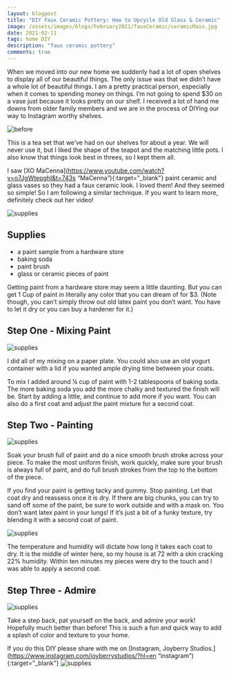 ```yaml
---
layout: blogpost
title: "DIY Faux Ceramic Pottery: How to Upcycle Old Glass & Ceramic"
image: /assets/images/blogs/February2021/fauxCeramic/ceramicMain.jpg
date: 2021-02-11
tags: home DIY
description: "faux ceramic pottery"
comments: true
---
```

When we moved into our new home we suddenly had a lot of open shelves to display all of our beautiful things. The only issue was that we didn’t have a whole lot of beautiful things. I am a pretty practical person, especially when it comes to spending money on things. I’m not going to spend $30 on a vase just because it looks pretty on our shelf. I received a lot of hand me downs from older family members and we are in the process of DIYing our way to Instagram worthy shelves.

![before](/assets/images/blogs/February2021/fauxCeramic/before.jpg)

This is a tea set that we’ve had on our shelves for about a year. We will never use it, but I liked the shape of the teapot and the matching little pots. I also know that things look best in threes, so I kept them all. 

I saw [XO MaCenna](https://www.youtube.com/watch?v=o7JgWtepghI&t=743s “MaCenna”){:target="_blank"} paint ceramic and glass vases so they had a faux ceramic look. I loved them! And they seemed so simple! So I am following a similar technique. If you want to learn more, definitely check out her video!

![supplies](/assets/images/blogs/February2021/fauxCeramic/materials.jpg)

## Supplies
* a paint sample from a hardware store
* baking soda
* paint brush
* glass or ceramic pieces of paint

Getting paint from a hardware store may seem a little daunting. But you can get 1 Cup of paint in literally any color that you can dream of for $3. (Note though, you can’t simply throw out old latex paint you don’t want. You have to let it dry or you can buy a hardener for it.)

## Step One - Mixing Paint

![supplies](/assets/images/blogs/February2021/fauxCeramic/mixPaint.jpg)

I did all of my mixing on a paper plate. You could also use an old yogurt container with a lid if you wanted ample drying time between your coats. 

To mix I added around ¼ cup of paint with 1-2 tablespoons of baking soda. The more baking soda you add the more chalky and textured the finish will be. Start by adding a little, and continue to add more if you want. You can also do a first coat and adjust the paint mixture for a second coat. 

## Step Two - Painting

![supplies](/assets/images/blogs/February2021/fauxCeramic/firstCoat.jpg)

Soak your brush full of paint and do a nice smooth brush stroke across your piece. To make the most uniform finish, work quickly, make sure your brush is always full of paint, and do full brush strokes from the top to the bottom of the piece.

If you find your paint is getting tacky and gummy. Stop painting. Let that coat dry and reassess once it is dry. If there are big chunks, you can try to sand off some of the paint, be sure to work outside and with a mask on. You don’t want latex paint in your lungs! If it’s just a bit of a funky texture, try blending it with a second coat of paint.

![supplies](/assets/images/blogs/February2021/fauxCeramic/table.jpg)

The temperature and humidity will dictate how long it takes each coat to dry. It is the middle of winter here, so my house is at 72 with a skin cracking 22% humidity. Within ten minutes my pieces were dry to the touch and I was able to apply a second coat. 

## Step Three - Admire

![supplies](/assets/images/blogs/February2021/fauxCeramic/finalClose.jpg)

Take a step back, pat yourself on the back, and admire your work! Hopefully much better than before! This is such a fun and quick way to add a splash of color and texture to your home. 

If you do this DIY please share with me on [Instagram, Joyberry Studios.](https://www.instagram.com/joyberrystudios/?hl=en “instagram”){:target="_blank"}
![supplies](/assets/images/blogs/February2021/fauxCeramic/final.jpg)
